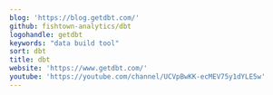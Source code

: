 ```yaml
---
blog: 'https://blog.getdbt.com/'
github: fishtown-analytics/dbt
logohandle: getdbt
keywords: "data build tool"
sort: dbt
title: dbt
website: 'https://www.getdbt.com/'
youtube: 'https://youtube.com/channel/UCVpBwKK-ecMEV75y1dYLE5w'
---
```

